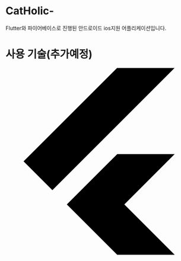# CatHolic-
Flutter와 파이어베이스로 진행된 안드로이드 ios지원 어플리케이션입니다.
# 사용 기술(추가예정)
<svg role="img" viewBox="0 0 24 24" xmlns="http://www.w3.org/2000/svg"><title>Flutter</title><path d="M14.314 0L2.3 12 6 15.7 21.684.013h-7.357zm.014 11.072L7.857 17.53l6.47 6.47H21.7l-6.46-6.468 6.46-6.46h-7.37z"/></svg>
